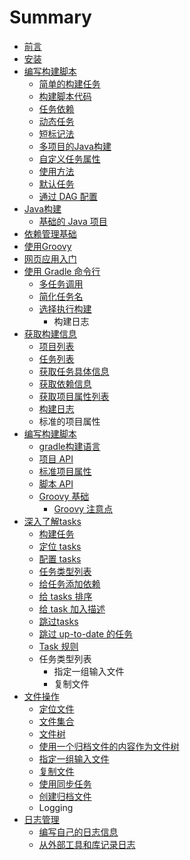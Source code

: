 # Summary

* [前言](README.md)
* [安装](install_gradle.md)
* [编写构建脚本](write_gradle_script.md)
  * [简单的构建任务](script_write_helloworld.md)
  * [构建脚本代码](write_repid_script.md)
  * [任务依赖](write_tasks_dependson.md)
  * [动态任务](write_dynamic_tasks.md)
  * [短标记法](write_short_method.md)
  * [多项目的Java构建](java.md)
  * [自定义任务属性](write_custom_field.md.md)
  * [使用方法](write_use_method.md)
  * [默认任务](write_default_task.md)
  * [通过 DAG 配置](write_dag_config.md)
* [Java构建](java.md)
  * [基础的 Java 项目](java_basic_project.md)
* [依赖管理基础](depend_knowledge.md)
* [使用Groovy](use_groovy.md)
* [网页应用入门](web_application_induction.md)
* [使用 Gradle 命令行](use_gradle_command_line.md)
  * [多任务调用](more_task_use.md)
  * [简化任务名](make_task_simple.md)
  * [选择执行构建](choose_execuse_build.md)
    * 构建日志
* [获取构建信息](get_gradle_info.md)
  * [项目列表](list_items_projects.md)
  * [任务列表](list_items_tasks.md)
  * [获取任务具体信息](get_task_info.md)
  * [获取依赖信息](get_dependencies.md)
  * [获取项目属性列表](list_items_properties.md)
  * [构建日志](build_gradle_log.md)
  * 标准的项目属性
* [编写构建脚本](write_build_script.md)
  * [gradle构建语言](gradle_build_language.md)
  * [项目 API](project_api.md)
  * [标准项目属性](attribute_standard.md)
  * [脚本 API](script_api.md)
  * [Groovy 基础](groovy_basic.md)
    * [Groovy 注意点](groovy_attention.md)
* [深入了解tasks](understand_tasks_deeply.md)
  * [构建任务](build_tasks.md)
  * [定位 tasks](point_tasks.md)
  * [配置 tasks](configue_tasks.md)
  * [任务类型列表](ren-wu-lei-xing-lie-biao.md)
  * [给任务添加依赖](add_dependencies_on_tasks.md)
  * [给 tasks 排序](sort_tasks.md)
  * [给 task 加入描述](add_description_on_task.md)
  * [跳过tasks](jump_tasks.md)
  * [跳过 up-to-date 的任务](jump_up_to_date_task.md)
  * [Task 规则](task_rule.md)
  * 任务类型列表
    * 指定一组输入文件
    * 复制文件
* [文件操作](file_handle.md)
  * [定位文件](point_file.md)
  * [文件集合](wen-jian-ji-he.md)
  * [文件树](wen-jian-shu.md)
  * [使用一个归档文件的内容作为文件树](shi-yong-yi-ge-gui-dang-wen-jian-de-nei-rong-zuo-wei-wen-jian-shu.md)
  * [指定一组输入文件](zhi-ding-yi-zu-shu-ru-wen-jian.md)
  * [复制文件](fu-zhi-wen-jian.md)
  * [使用同步任务](shi-yong-tong-bu-ren-wu.md)
  * [创建归档文件](chuang-jian-gui-dang-wen-jian.md)
  * Logging
* [日志管理](ri-zhi-guan-li.md)
  * [编写自己的日志信息](ri-zhi-guan-li/bian-xie-zi-ji-de-ri-zhi-xin-xi.md)
  * [从外部工具和库记录日志](ri-zhi-guan-li/cong-wai-bu-gong-ju-he-ku-ji-lu-ri-zhi.md)


